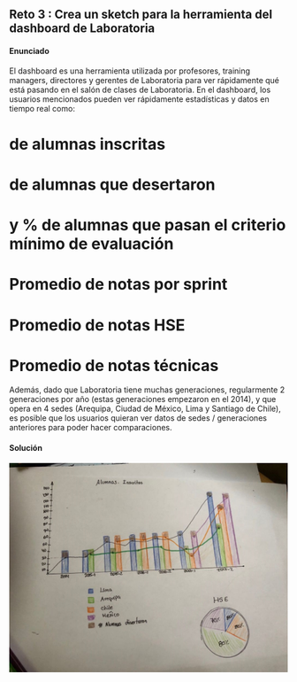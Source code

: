 ## Reto 3 : Crea un sketch para la herramienta del dashboard de Laboratoria

#### Enunciado

 El dashboard es una herramienta utilizada por profesores, training managers, directores y gerentes de Laboratoria para ver rápidamente qué está pasando en el salón de clases de Laboratoria. En el dashboard, los usuarios mencionados pueden ver rápidamente estadísticas y datos en tiempo real como:

# de alumnas inscritas
# de alumnas que desertaron
# y % de alumnas que pasan el criterio mínimo de evaluación
# Promedio de notas por sprint
# Promedio de notas HSE
# Promedio de notas técnicas

Además, dado que Laboratoria tiene muchas generaciones, regularmente 2 generaciones por año (estas generaciones empezaron en el 2014), y que opera en 4 sedes (Arequipa, Ciudad de México, Lima y Santiago de Chile), es posible que los usuarios quieran ver datos de sedes / generaciones anteriores para poder hacer comparaciones.

#### Solución

![Sketch](assets/images/imagen-1.jpg "Sketch")

